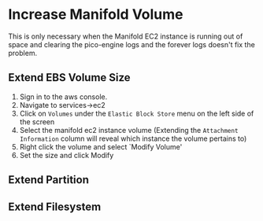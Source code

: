 # Increase Manifold Volume
This is only necessary when the Manifold EC2 instance is running out of space and clearing the pico-engine logs and the forever logs doesn't fix the problem. 

## Extend EBS Volume Size
1. Sign in to the aws console.
1. Navigate to services->ec2
1. Click on `Volumes` under the `Elastic Block Store` menu on the left side of the screen
1. Select the manifold ec2 instance volume (Extending the `Attachment Information` column will reveal which instance the volume pertains to)
1. Right click the volume and select `Modify Volume'
1. Set the size and click Modify

## Extend Partition

## Extend Filesystem
